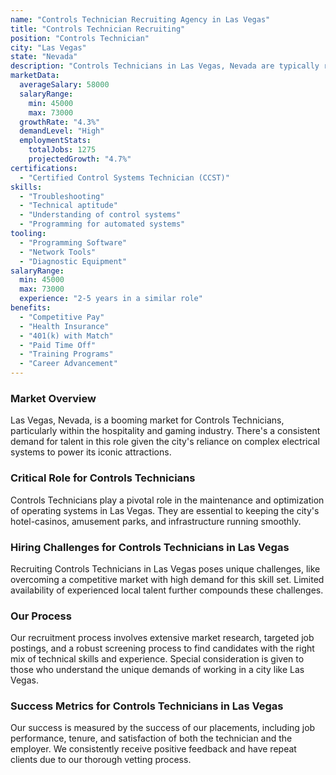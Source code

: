 ```yaml
---
name: "Controls Technician Recruiting Agency in Las Vegas"
title: "Controls Technician Recruiting"
position: "Controls Technician"
city: "Las Vegas"
state: "Nevada"
description: "Controls Technicians in Las Vegas, Nevada are typically responsible for the installation, repair, and maintenance of automated control systems."
marketData:
  averageSalary: 58000
  salaryRange:
    min: 45000
    max: 73000
  growthRate: "4.3%"
  demandLevel: "High"
  employmentStats:
    totalJobs: 1275
    projectedGrowth: "4.7%"
certifications:
  - "Certified Control Systems Technician (CCST)"
skills:
  - "Troubleshooting"
  - "Technical aptitude"
  - "Understanding of control systems"
  - "Programming for automated systems"
tooling:
  - "Programming Software"
  - "Network Tools"
  - "Diagnostic Equipment"
salaryRange:
  min: 45000
  max: 73000
  experience: "2-5 years in a similar role"
benefits:
  - "Competitive Pay"
  - "Health Insurance"
  - "401(k) with Match"
  - "Paid Time Off"
  - "Training Programs"
  - "Career Advancement"
---
```


### Market Overview
Las Vegas, Nevada, is a booming market for Controls Technicians, particularly within the hospitality and gaming industry. There's a consistent demand for talent in this role given the city's reliance on complex electrical systems to power its iconic attractions.

### Critical Role for Controls Technicians
Controls Technicians play a pivotal role in the maintenance and optimization of operating systems in Las Vegas. They are essential to keeping the city's hotel-casinos, amusement parks, and infrastructure running smoothly.

### Hiring Challenges for Controls Technicians in Las Vegas
Recruiting Controls Technicians in Las Vegas poses unique challenges, like overcoming a competitive market with high demand for this skill set. Limited availability of experienced local talent further compounds these challenges.

### Our Process
Our recruitment process involves extensive market research, targeted job postings, and a robust screening process to find candidates with the right mix of technical skills and experience. Special consideration is given to those who understand the unique demands of working in a city like Las Vegas.

### Success Metrics for Controls Technicians in Las Vegas
Our success is measured by the success of our placements, including job performance, tenure, and satisfaction of both the technician and the employer. We consistently receive positive feedback and have repeat clients due to our thorough vetting process.